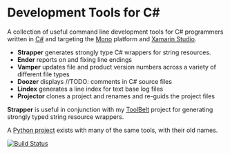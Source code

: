 # Development Tools for C#

A collection of useful command line development tools for C# programmers written in [C#](http://en.wikipedia.org/wiki/C_Sharp_&lpar;programming_language&rpar;) and targeting the [Mono](http://www.mono-project.com/) platform and [Xamarin Studio](http://xamarin.com/studio).

- __Strapper__ generates strongly type C# wrappers for string resources.
- __Ender__ reports on and fixing line endings
- __Vamper__ updates file and product version numbers across a variety of different file types
- __Doozer__ displays //TODO: comments in C# source files
- __Lindex__ generates a line index for text base log files
- __Projector__ clones a project and renames and re-guids the project files

__Strapper__ is useful in conjunction with my [ToolBelt](https://github.com/jlyonsmith/ToolBelt) project for generating strongly typed string resource wrappers.

A [Python project](https://github.com/jlyonsmith/Tools) exists with many of the same tools, with their old names.

[![Build Status](https://travis-ci.org/jlyonsmith/CSharpTools.svg?branch=master)](https://travis-ci.org/jlyonsmith/CSharpTools)
